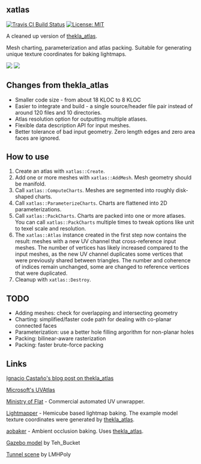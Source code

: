 ## xatlas

[![Travis CI Build Status](https://travis-ci.org/jpcy/xatlas.svg?branch=master)](https://travis-ci.org/jpcy/xatlas) [![License: MIT](https://img.shields.io/badge/License-MIT-yellow.svg)](https://opensource.org/licenses/MIT)

A cleaned up version of [thekla_atlas](https://github.com/Thekla/thekla_atlas).

Mesh charting, parameterization and atlas packing. Suitable for generating unique texture coordinates for baking lightmaps.

[![](https://user-images.githubusercontent.com/3744372/43034067-5c09c1da-8d18-11e8-8490-25770f05e8e0.png)](https://user-images.githubusercontent.com/3744372/43034066-53a62dee-8d18-11e8-9767-0b38ed3fa2d3.png)
[![](https://user-images.githubusercontent.com/3744372/55389376-d0df9800-5580-11e9-9bea-f35f63349489.png)](https://user-images.githubusercontent.com/3744372/55389351-c7563000-5580-11e9-8161-fbba8f2f7c2f.png)


## Changes from thekla_atlas
* Smaller code size - from about 18 KLOC to 8 KLOC
* Easier to integrate and build - a single source/header file pair instead of around 120 files and 10 directories.
* Atlas resolution option for outputting multiple atlases.
* Flexible data description API for input meshes.
* Better tolerance of bad input geometry. Zero length edges and zero area faces are ignored.

## How to use

1. Create an atlas with `xatlas::Create`.
2. Add one or more meshes with `xatlas::AddMesh`. Mesh geometry should be manifold.
3. Call `xatlas::ComputeCharts`. Meshes are segmented into roughly disk-shaped charts.
4. Call `xatlas::ParameterizeCharts`. Charts are flattened into 2D parameterizations.
4. Call `xatlas::PackCharts`. Charts are packed into one or more atlases. You can call `xatlas::PackCharts` multiple times to tweak options like unit to texel scale and resolution.
5. The `xatlas::Atlas` instance created in the first step now contains the result: meshes with a new UV channel that cross-reference input meshes. The number of vertices has likely increased compared to the input meshes, as the new UV channel duplicates some vertices that were previously shared between triangles. The number and coherence of indices remain unchanged, some are changed to reference vertices that were duplicated.
6. Cleanup with `xatlas::Destroy`.

## TODO

* Adding meshes: check for overlapping and intersecting geometry
* Charting: simplified/faster code path for dealing with co-planar connected faces
* Parameterization: use a better hole filling argorithm for non-planar holes
* Packing: bilinear-aware rasterization
* Packing: faster brute-force packing

## Links
[Ignacio Castaño's blog post on thekla_atlas](http://the-witness.net/news/2010/03/graphics-tech-texture-parameterization/)

[Microsoft's UVAtlas](https://github.com/Microsoft/UVAtlas)

[Ministry of Flat](http://www.quelsolaar.com/ministry_of_flat/) - Commercial automated UV unwrapper.

[Lightmapper](https://github.com/ands/lightmapper) - Hemicube based lightmap baking. The example model texture coordinates were generated by [thekla_atlas](https://github.com/Thekla/thekla_atlas).

[aobaker](https://github.com/prideout/aobaker) - Ambient occlusion baking. Uses [thekla_atlas](https://github.com/Thekla/thekla_atlas).

[Gazebo model](https://opengameart.org/content/gazebo-0) by Teh_Bucket

[Tunnel scene](https://lmhpoly.com/unity-tutorial-volumetric-lighting/) by LMHPoly
